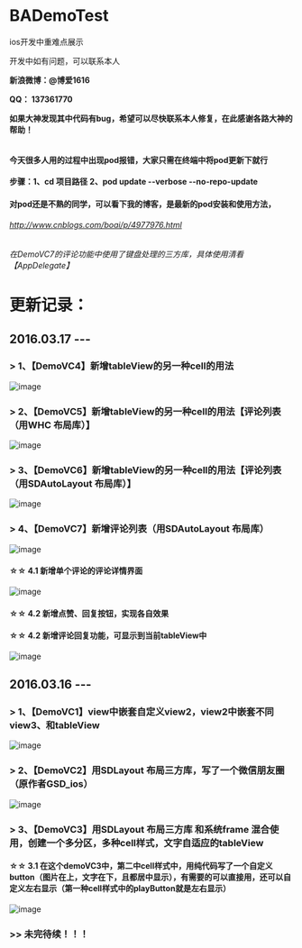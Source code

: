 # BADemoTest
ios开发中重难点展示

开发中如有问题，可以联系本人

**新浪微博：@博爱1616**

**QQ：     137361770**

**如果大神发现其中代码有bug，希望可以尽快联系本人修复，在此感谢各路大神的帮助！**

```在开发中遇到很多问题，非常感谢SDLayout（原作者GSD_ios）和其他各路大神的帮助，在此基础上开始更新自己开发中的重难点demo，希望能够帮助更多遇到类似难点的同道中人！
```

#### 今天很多人用的过程中出现pod报错，大家只需在终端中将pod更新下就行
**步骤：1、cd 项目路径**
**2、pod update --verbose --no-repo-update**

#### 对pod还是不熟的同学，可以看下我的博客，是最新的pod安装和使用方法，

###### http://www.cnblogs.com/boai/p/4977976.html

###### 在DemoVC7的评论功能中使用了键盘处理的三方库，具体使用清看【AppDelegate】

# 更新记录：

## 2016.03.17 --- 
###   > 1、【DemoVC4】新增tableView的另一种cell的用法 

![image](https://github.com/boai/BADemoTest/blob/master/Image/image4.png)

###    > 2、【DemoVC5】新增tableView的另一种cell的用法【评论列表（用WHC 布局库）】 

![image](https://github.com/boai/BADemoTest/blob/master/Image/image5.png)

###    > 3、【DemoVC6】新增tableView的另一种cell的用法【评论列表（用SDAutoLayout 布局库）】 

![image](https://github.com/boai/BADemoTest/blob/master/Image/image6.png)

###    > 4、【DemoVC7】新增评论列表（用SDAutoLayout 布局库） 

![image](https://github.com/boai/BADemoTest/blob/master/Image/image7.png)

####   ☆☆ 4.1 新增单个评论的评论详情界面

![image](https://github.com/boai/BADemoTest/blob/master/Image/image8.png)

####   ☆☆ 4.2 新增点赞、回复按钮，实现各自效果

####   ☆☆ 4.2 新增评论回复功能，可显示到当前tableView中

![image](https://github.com/boai/BADemoTest/blob/master/Image/image9.png)



## 2016.03.16 --- 

###    > 1、【DemoVC1】view中嵌套自定义view2，view2中嵌套不同view3、和tableView

![image](https://github.com/boai/BADemoTest/blob/master/Image/image1.png)


###    > 2、【DemoVC2】用SDLayout 布局三方库，写了一个微信朋友圈（原作者GSD_ios）

![image](https://github.com/boai/BADemoTest/blob/master/Image/image2.png)


###    > 3、【DemoVC3】用SDLayout 布局三方库 和系统frame 混合使用，创建一个多分区，多种cell样式，文字自适应的tableView

####   ☆☆ 3.1 在这个demoVC3中，第二中cell样式中，用纯代码写了一个自定义button（图片在上，文字在下，且都居中显示），有需要的可以直接用，还可以自定义左右显示（第一种cell样式中的playButton就是左右显示）

![image](https://github.com/boai/BADemoTest/blob/master/Image/image3.png)



###    >> 未完待续！！！









